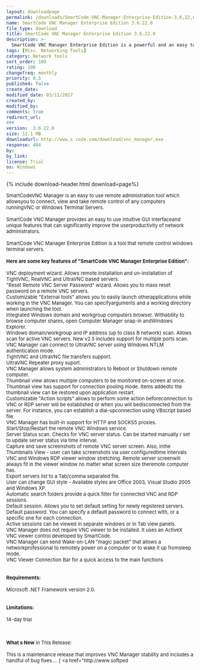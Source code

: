 ```yaml
---
layout: downloadpage
permalink: /downloads/SmartCode-VNC-Manager-Enterprise-Edition-3,6,22,0/
name: SmartCode VNC Manager Enterprise Edition 3.6.22.0
file_type: download
title: SmartCode VNC Manager Enterprise Edition 3.6.22.0
description: >-
  SmartCode VNC Manager Enterprise Edition is a powerful and an easy to use remote VNC servers administration tool
tags: [Misc. Networking Tools]
category: Network tools
sort_order: 100
rating: 100
changefreq: monthly
priority: 0.5
published: false
create_date: 
modified_date: 03/11/2017
created_by: 
modified_by: 
comments: true
redirect_url: 
### 
version:  3.6.22.0
size: 12.1 MB
downloadurl: http://www.s code.com/download/vnc_manager.exe
response: 404
by: 
by_link: 
license: Trial 
os: Windows
---
```


{% include download-header.html download=page%}

<p style="fix-download-text !important">
<p><font size="2"><p>SmartCodeVNC Manager is an easy to use remote administration tool which allowsyou to connect, view and take remote control of any computers runningVNC or Windows Terminal Servers. <br />
<br />
SmartCode VNC Manager provides an easy to use intuitive GUI interfaceand unique features that can significantly improve the userproductivity of network administrators. <br />
<br />
SmartCode VNC Manager Enterprise Edition is a tool that remote control windows terminal servers.<br />
<br />
<span><strong>Here are some key features of "SmartCode VNC Manager Enterprise Edition":</strong></span><br />
<br />
VNC deployment wizard. Allows remote installation and un-installation of TightVNC, RealVNC and UltraVNC based servers.<br />
"Reset Remote VNC Server Password" wizard. Allows you to mass reset password on a remote VNC servers. <br />
Customizable "External tools" allows you to easily launch otherapplications while working in the VNC Manager. You can specifyarguments and a working directory when launching the tool.<br />
Integrated Windows domain and workgroup computers browser. Withability to browse computer shares, open Computer Manager snap-in andWindows Explorer.<br />
Windows domain/workgroup and IP address (up to class B network) scan. Allows scan for active VNC servers. New v2.5 includes support for multiple ports scan.<br />
VNC Manager can connect to UltraVNC server using Windows NTLM authentication mode.<br />
TightVNC and UltraVNC file transfers support.<br />
UltraVNC Repeater proxy suport.<br />
VNC Manager allows system administrators to Reboot or Shutdown remote computer.<br />
Thumbnail view allows multiple computers to be monitored on-screen at once.<br />
Thumbnail view has support for connection pooling mode. Items addedto the thumbnail view can be restored upon application restart.<br />
Customizable "Action scripts" allows to perform some action beforeconnection to VNC or RDP server will be established or when you will bedisconnected from the server. For instance, you can establish a dial-upconnection using VBscript based file.<br />
VNC Manager has built-in support for HTTP and SOCKS5 proxies.<br />
Start/Stop/Restart the remote VNC Windows service.<br />
Server Status scan. Checks for VNC server status. Can be started manually r set to update server status via time interval.<br />
Capture and save screenshots of remote VNC server screen. Also, inthe Thumbnails View - user can take screenshots via user configuredtime intervals<br />
VNC and Windows RDP viewer window stretching. Remote server screenwill always fit in the viewer window no matter what screen size theremote computer has.<br />
Export servers list to a Tab/comma separated file.<br />
User can change GUI style - Available styles are Office 2003, Visual Studio 2005 and Windows XP.<br />
Automatic search folders provide a quick filter for connected VNC and RDP sessions.<br />
Default session. Allows you to set default setting for newly registered servers.<br />
Default password. You can specify a default password to connect with, or a specific one for each connection.<br />
Active sessions can be viewed in separate windows or in Tab view panels.<br />
VNC Manager does not require VNC viewer to be installed. It uses an ActiveX VNC viewer control developed by SmartCode.<br />
VNC Manager can send Wake-on-LAN "magic packet" that allows a networkprofessional to remotely power on a computer or to wake it up fromsleep mode.<br />
VNC Viewer Connection Bar for a quick access to the main functions <br />
<br />
<br />
<span><strong>Requirements:</strong></span><br />
<br />
Microsoft .NET Framework version 2.0.<br />
<br />
<br />
<span><strong>Limitations:</strong></span><br />
<br />
14-day trial<br />
</p>
<div class="celltext_big"><br />
<br />
<strong>What s New</strong> in This Release:<br />
<br />
This is a maintenance release that improves VNC Manager stability and includes a handful of bug fixes.... [ &lt;a href="http://www.softped</div></p></p>
